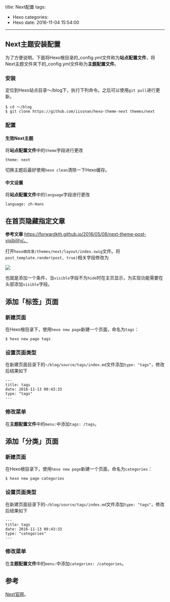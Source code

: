 title: Next配置
tags:
  - Hexo
categories:
  - Hexo
date: 2016-11-04 15:54:00
---
## Next主题安装配置

为了方便说明，下面将Hexo根目录的_config.yml文件称为**站点配置文件**，将Next主题文件夹下的_config.yml文件称为**主题配置文件**。

### 安装

定位到Hexo站点目录～/blog下，执行下列命令。之后可以使用`git pull`进行更新。

```
$ cd ～/blog
$ git clone https://github.com/iissnan/hexo-theme-next themes/next
```

### 配置

#### 生效Next主题

将**站点配置文件**中的`theme`字段进行更改

`theme: next`

切换主题后最好使用`hexo clean`清除一下Hexo缓存。

#### 中文设置

将**站点配置文件**中的`language`字段进行更改

`language: zh-Hans`


<!--more-->

## 在首页隐藏指定文章

**参考文章**
https://forwardkth.github.io/2016/05/08/next-theme-post-visibility/。

打开`hexo根目录/themes/next/layout/index.swig`文件。将`post_template.render(post, true)`相关字段修改为

![](http://ww1.sinaimg.cn/mw690/005XH4aygw1f9gj6j45buj309s04bdg6.jpg)

也就是添加一个条件，当`visible`字段不为`hide`时在主页显示，为实现功能需要在头部添加`visible`字段。


## 添加「标签」页面

### 新建页面

在Hexo根目录下，使用`hexo new page`新建一个页面，命名为`tags`：

```
$ hexo new page tags
```

### 设置页面类型

在新建页面目录下的`~/blog/source/tags/index.md`文件添加`type: "tags"`，修改后结果如下

```
---
title: tags
date: 2016-11-13 00:43:33
type: "tags"
---
```

### 修改菜单

在**主题配置文件**中的`menu:`中添加`tags: /tags`。


## 添加「分类」页面

### 新建页面

在Hexo根目录下，使用`hexo new page`新建一个页面，命名为`categories`：

```
$ hexo new page categories
```

### 设置页面类型

在新建页面目录下的`~/blog/source/tags/index.md`文件添加`type: "tags"`，修改后结果如下

```
---
title: tags
date: 2016-11-13 00:43:33
type: "categories"
---
```

### 修改菜单

在**主题配置文件**中的`menu:`中添加`categories: /categories`。


## 参考

[Next官网](http://theme-next.iissnan.com/)。